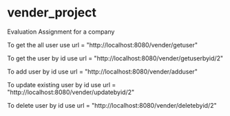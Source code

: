 # vender_project
Evaluation Assignment for a company

To get the all user use url = "http://localhost:8080/vender/getuser"

To get the user by id use url = "http://localhost:8080/vender/getuserbyid/2"

To add user by id use url = "http://localhost:8080/vender/adduser"

To update existing user by id use url = "http://localhost:8080/vender/updatebyid/2"

To delete user by id use url = "http://localhost:8080/vender/deletebyid/2"
